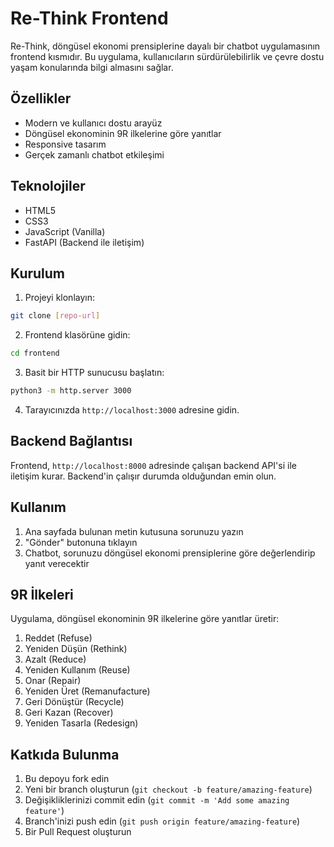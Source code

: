 # Re-Think Frontend

Re-Think, döngüsel ekonomi prensiplerine dayalı bir chatbot uygulamasının frontend kısmıdır. Bu uygulama, kullanıcıların sürdürülebilirlik ve çevre dostu yaşam konularında bilgi almasını sağlar.

## Özellikler

- Modern ve kullanıcı dostu arayüz
- Döngüsel ekonominin 9R ilkelerine göre yanıtlar
- Responsive tasarım
- Gerçek zamanlı chatbot etkileşimi

## Teknolojiler

- HTML5
- CSS3
- JavaScript (Vanilla)
- FastAPI (Backend ile iletişim)

## Kurulum

1. Projeyi klonlayın:
```bash
git clone [repo-url]
```

2. Frontend klasörüne gidin:
```bash
cd frontend
```

3. Basit bir HTTP sunucusu başlatın:
```bash
python3 -m http.server 3000
```

4. Tarayıcınızda `http://localhost:3000` adresine gidin.

## Backend Bağlantısı

Frontend, `http://localhost:8000` adresinde çalışan backend API'si ile iletişim kurar. Backend'in çalışır durumda olduğundan emin olun.

## Kullanım

1. Ana sayfada bulunan metin kutusuna sorunuzu yazın
2. "Gönder" butonuna tıklayın
3. Chatbot, sorunuzu döngüsel ekonomi prensiplerine göre değerlendirip yanıt verecektir

## 9R İlkeleri

Uygulama, döngüsel ekonominin 9R ilkelerine göre yanıtlar üretir:

1. Reddet (Refuse)
2. Yeniden Düşün (Rethink)
3. Azalt (Reduce)
4. Yeniden Kullanım (Reuse)
5. Onar (Repair)
6. Yeniden Üret (Remanufacture)
7. Geri Dönüştür (Recycle)
8. Geri Kazan (Recover)
9. Yeniden Tasarla (Redesign)

## Katkıda Bulunma

1. Bu depoyu fork edin
2. Yeni bir branch oluşturun (`git checkout -b feature/amazing-feature`)
3. Değişikliklerinizi commit edin (`git commit -m 'Add some amazing feature'`)
4. Branch'inizi push edin (`git push origin feature/amazing-feature`)
5. Bir Pull Request oluşturun 